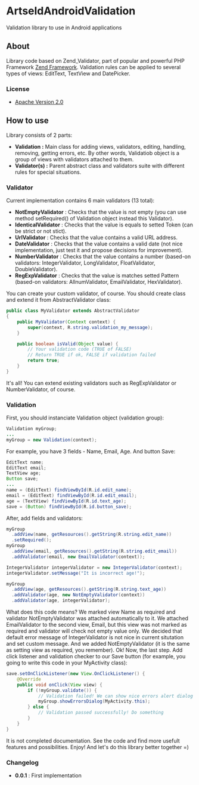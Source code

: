 ArtseldAndroidValidation
========================

Validation library to use in Android applications

About
-----

Library code based on Zend_Validator, part of popular and powerful PHP Framework [Zend Framework](http://framework.zend.com).
Validation rules can be applied to several types of views: EditText, TextView and DatePicker.

### License

* [Apache Version 2.0](http://www.apache.org/licenses/LICENSE-2.0.html)

How to use
----------

Library consists of 2 parts:
-   **Validation :** Main class for adding views, validators, editing, handling, removing, getting errors, etc. By other words, Validatiob object is a group of views with validators attached to them.
-   **Validator(s) :** Parent abstract class and validators suite with different rules for special situations.

### Validator

Current implementation contains 6 main validators (13 total):
+   **NotEmptyValidator** : Checks that the value is not empty (you can use method setRequired() of Validation object instead this Validator).
+   **IdenticalValidator** : Checks that the value is equals to setted Token (can be strict or not stict).
+   **UrlValidator** : Checks that the value contains a valid URL address.
+   **DateValidator** : Checks that the value contains a valid date (not nice implementation, just test it and propose decisions for improvement).
+   **NumberValidator** : Checks that the value contains a number (based-on validators: IntegerValidator, LongValidator, FloatValidator, DoubleValidator).
+   **RegExpValidator** : Checks that the value is matches setted Pattern (based-on validators: AllnumValidator, EmailValidator, HexValidator).

You can create your custom validator, of course. You should create class and extend it from AbstractValidator class:

``` java
public class MyValidator extends AbstractValidator
{
    public MyValidator(Context context) {
        super(context, R.string.validation_my_message);
    }

    public boolean isValid(Object value) {
        // Your validation code (TRUE of FALSE)
        // Return TRUE if ok, FALSE if validation failed
        return true;
    }
}
```

It's all! You can extend existing validators such as RegExpValidator or NumberValidator, of course.
    
### Validation

First, you should instanciate Validation object (validation group):

``` java
Validation myGroup;
...
myGroup = new Validation(context);
```

For example, you have 3 fields - Name, Email, Age. And button Save:

``` java
EditText name;
EditText email;
TextView age;
Button save;
...
name = (EditText) findViewById(R.id.edit_name);
email = (EditText) findViewById(R.id.edit_email);
age = (TextView) findViewById(R.id.text_age);
save = (Button) findViewById(R.id.button_save);
```

After, add fields and validators:

``` java
myGroup
  .addView(name, getResources().getString(R.string.edit_name))
  .setRequired();
myGroup
  .addView(email, getResources().getString(R.string.edit_email))
  .addValidator(email, new EmailValidator(context));

IntegerValidator integerValidator = new IntegerValidator(context);
integerValidator.setMessage("It is incorrect age!");

myGroup
  .addView(age, getResources().getString(R.string.text_age))
  .addValidator(age, new NotEmptyValidator(context))
  .addValidator(age, integerValidator);
```

What does this code means? We marked view Name as required and validator NotEmptyValidator was attached automatically to it.
We attached EmailValidator to the second view, Email, but this view was not marked as required and validator will check not empty value only.
We decided that default error message of IntegerValidator is not nice in current situtation and set custom message.
And we added NotEmptyValidator (it is the same as setting view as required, you remember).
Ok! Now, the last step.
Add click listener and validation checker to our Save button (for example, you going to write this code in your MyActivity class):

``` java
save.setOnClickListener(new View.OnClickListener() {
    @Override
    public void onClick(View view) {
        if (!myGroup.validate()) {
            // Validation failed! We can show nice errors alert dialog
            myGroup.showErrorsDialog(MyActivity.this);
        } else {
            // Validation passed successfully! Do something
        }
    }
}
```

It is not completed documentation. See the code and find more usefult features and possibilities.
Enjoy! And let's do this library better together =)

### Changelog

+   **0.0.1** : First implementation

